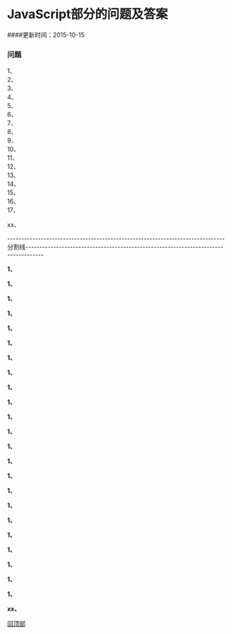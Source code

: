 <a name='回顶部'></a>  
# JavaScript部分的问题及答案
####更新时间：2015-10-15
### 问题  
1、[](#1)   
2、[](#2)  
3、[](#3)  
4、[](#4)    
5、[](#5)    
6、[](#6)   
7、[](#7)  
8、[](#8)  
9、[](#9)  
10、[](#10)   
11、[](#11)   
12、[](#12)  
13、[](#13)  
14、[](#14)  
15、[](#15)  
16、[](#16)  
17、[](#17)  

xx、[](#)  

------------------------------------------------------------------------------分割线------------------------------------------------------------------------------------

<a name='1'></a>
**1、**  
<font size=1>

</font>

<a name='1'></a>
**1、**  
<font size=1>

</font>

<a name='1'></a>
**1、**  
<font size=1>

</font>

<a name='1'></a>
**1、**  
<font size=1>

</font>

<a name='1'></a>
**1、**  
<font size=1>

</font>

<a name='1'></a>
**1、**  
<font size=1>

</font>

<a name='1'></a>
**1、**  
<font size=1>

</font>

<a name='1'></a>
**1、**  
<font size=1>

</font>

<a name='1'></a>
**1、**  
<font size=1>

</font>

<a name='1'></a>
**1、**  
<font size=1>

</font>

<a name='1'></a>
**1、**  
<font size=1>

</font>

<a name='1'></a>
**1、**  
<font size=1>

</font>

<a name='1'></a>
**1、**  
<font size=1>

</font>

<a name='1'></a>
**1、**  
<font size=1>

</font>

<a name='1'></a>
**1、**  
<font size=1>

</font>

<a name='1'></a>
**1、**  
<font size=1>

</font>

<a name='1'></a>
**1、**  
<font size=1>

</font>

<a name='1'></a>
**1、**  
<font size=1>

</font>

<a name='1'></a>
**1、**  
<font size=1>

</font>

<a name='1'></a>
**1、**  
<font size=1>

</font>

<a name='1'></a>
**1、**  
<font size=1>

</font>

<a name='1'></a>
**1、**  
<font size=1>

</font>

<a name='1'></a>
**1、**  
<font size=1>

</font>








<a name='xx'></a>
**xx、**  
<font size=1>

</font>

[回顶部](#回顶部)